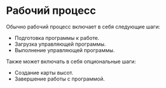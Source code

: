 # Рабочий процесс

Обычно рабочий процесс включает в себя следующие шаги:

- Подготовка программы к работе.
- Загрузка управляющей программы.
- Выполнение управляющей программы.

Также может включать в себя опциональные шаги:

- Создание карты высот.
- Завершение работы с программой.